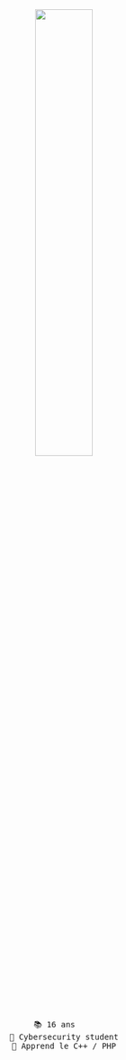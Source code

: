 <div align="center">
<img src="https://readme-typing-svg.demolab.com/?font=Roboto+Slab&pause=1000&color=0e37eff&center=true&random=true&lines=Hades+,16 ans+Futur Grey Hat;Dev+%26+Python+Javascript+CSS+HTML;Apprend les languages+PHP%26+et le CSS%20" width="45%" />
<br><br>
<pre>
📚 16 ans    
📰 Cybersecurity student
🔎 Apprend le C++ / PHP
</pre>
</div>
